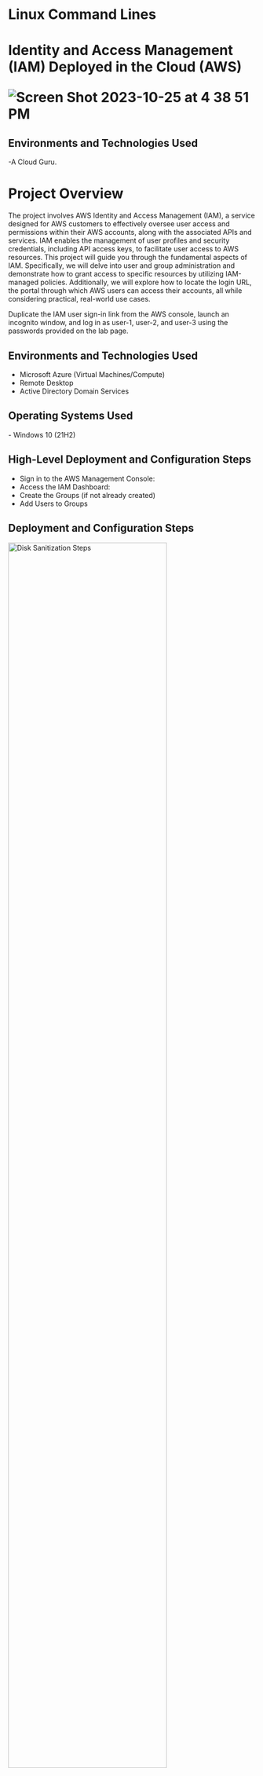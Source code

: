 # Linux Command Lines
<h1>Identity and Access Management (IAM) Deployed in the Cloud (AWS)

  ![Screen Shot 2023-10-25 at 4 38 51 PM](https://github.com/Courela23/aws-user-groups/assets/136120929/72bdc180-e2eb-4cb1-b260-64eb7779d305) </h1>



<h2>Environments and Technologies Used</h2>
  -A Cloud Guru.
<h1>Project Overview</h1>
The project involves AWS Identity and Access Management (IAM), a service designed for AWS customers to effectively oversee user access and permissions within their AWS accounts, along with the associated APIs and services. IAM enables the management of user profiles and security credentials, including API access keys, to facilitate user access to AWS resources. This project will guide you through the fundamental aspects of IAM. Specifically, we will delve into user and group administration and demonstrate how to grant access to specific resources by utilizing IAM-managed policies. Additionally, we will explore how to locate the login URL, the portal through which AWS users can access their accounts, all while considering practical, real-world use cases.

Duplicate the IAM user sign-in link from the AWS console, launch an incognito window, and log in as user-1, user-2, and user-3 using the passwords provided on the lab page.

<h2>Environments and Technologies Used</h2>

- Microsoft Azure (Virtual Machines/Compute)
- Remote Desktop
- Active Directory Domain Services

<h2>Operating Systems Used </h2>
- Windows 10 (21H2)

<h2>High-Level Deployment and Configuration Steps</h2>

- Sign in to the AWS Management Console:
- Access the IAM Dashboard:
- Create the Groups (if not already created)
- Add Users to Groups

<h2>Deployment and Configuration Steps</h2>

<p>
<img src="https://i.imgur.com/DJmEXEB.png" height="80%" width="80%" alt="Disk Sanitization Steps"/>
</p>
<p>
Sign in to the AWS Management Console:
    Log in to your AWS account using your credentials.
</p>
<br />

<p>
<img src="https://i.imgur.com/DJmEXEB.png" height="80%" width="80%" alt="Disk Sanitization Steps"/>
</p>
<p>
 Access the IAM Dashboard:
    Navigate to the IAM dashboard by clicking on "Services" in the top left corner, then selecting "IAM" under the Security, Identity, & Compliance section.

</p>
<br />

<p>
<img src="https://i.imgur.com/DJmEXEB.png" height="80%" width="80%" alt="Disk Sanitization Steps"/>
</p>
<p>
Create the Groups (if not already created)
    If you haven't already created the necessary groups (S3-Support, EC2-Support, and EC2-Admin), you should create them first. To create a group:
        In the IAM dashboard, select "Groups" from the left-hand menu.
        Click the "Create group" button.
        Give the group a name (e.g., S3-Support), and then proceed to create the group.
</p>
<br />

<p>
<img src="https://i.imgur.com/DJmEXEB.png" height="80%" width="80%" alt="Disk Sanitization Steps"/>
</p>
<p>
Add Users to Groups:
    After the groups have been created, you can add users to them. Here's how:
        In the IAM dashboard, select "Groups" from the left-hand menu.
        Click on the name of the group (e.g., S3-Support) to which you want to add users.
        In the group details page, click the "Add users to group" button.
        Select the users you want to add (e.g., user-1), and then click the "Add users" button.

Repeat these steps for the other two groups (EC2-Support and EC2-Admin) and assign the respective users (user-2 and user-3) to their appropriate groups.

Once you've completed these steps, the specified users will be added to their respective groups in Amazon IAM, and they will inherit the permissions and policies associated with those groups.
